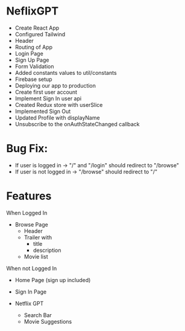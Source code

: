 # NeflixGPT

- Create React App
- Configured Tailwind
- Header
- Routing of App
- Login Page
- Sign Up Page
- Form Validation
- Added constants values to util/constants
- Firebase setup
- Deploying our app to production
- Create first user account
- Implement Sign In user api
- Created Redux store with userSlice
- Implemented Sign Out
- Updated Profile with displayName
- Unsubscribe to the onAuthStateChanged callback

# Bug Fix: 
- If user is logged in -> "/" and "/login" should redirect to "/browse"
- If user is not logged in -> "/browse" should redirect to "/"

# Features
When Logged In
- Browse Page
  - Header
  - Trailer with
    - title
    - description
  - Movie list

When not Logged In
- Home Page (sign up included)
- Sign In Page

- Netflix GPT
  - Search Bar
  - Movie Suggestions
